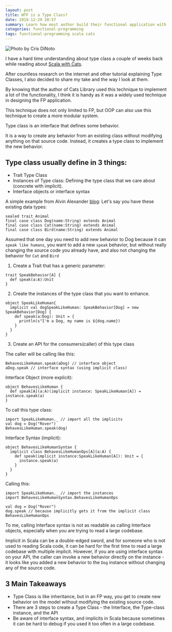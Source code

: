 ```yaml
---
layout: post
title: WTF is a Type Class?
date: 2019-12-29 20:57
summary: Learn how most author build their functional application with this technique
categories: functional-programming 
tags: functional-programming scala cats
---
```


![Photo by Cris DiNoto](https://images.unsplash.com/photo-1500856311637-fc0249e33e4c?ixlib=rb-1.2.1&ixid=eyJhcHBfaWQiOjEyMDd9&auto=format&fit=crop&w=1350&q=80)

I have a hard time understanding about type class a couple of weeks back while reading about <a href="https://books.underscore.io/scala-with-cats/scala-with-cats.pdf" target="_blank">Scala with Cats</a>. 

After countless research on the internet and other tutorial explaining Type Classes, I also decided to share my take and the way I look at them.

By knowing that the author of Cats Library used this technique to implement a lot of the functionality, I think it is handy as it was a widely used technique in designing the FP application. 

This technique does not only limited to FP, but OOP can also use this technique to create a more modular system.

Type class is an interface that defines some behavior. 

It is a way to create any behavior from an existing class without modifying anything on that source code. Instead, it creates a type class to implement the new behavior.


## Type class usually define in 3 things:
  - Trait Type Class
  - Instances of Type class: Defining the type class that we care about (concrete with implicit).
  - Interface objects or interface syntax

A simple example from Alvin Alexander <a href="https://alvinalexander.com/scala/fp-book/type-classes-101-introduction" target="_blank">blog</a>:
Let's say you have these existing data types:
```
sealed trait Animal
final case class Dog(name:String) extends Animal
final case class Cat(name:String) extends Animal
final case class Bird(name:String) extends Animal
```

Assumed that one day you need to add new behavior to Dog because it can `speak like humans`, you want to add a new `speak` behavior, but without really changing the source code you already have, and also not changing the behavior for `Cat` and `Bird`

1. Create a Trait that has a generic parameter:
```
trait SpeakBehavior[A] {
  def speak(a:A):Unit
}
```

2. Create the instances of the type class that you want to enhance.
```
object SpeakLikeHuman{
  implicit val dogSpeakLikeHuman: SpeakBehavior[Dog] = new SpeakBehavior[Dog] {
    def speak(a:Dog): Unit = {
      println(s"I'm a Dog, my name is ${dog.name})
    }
  }
}
```


3. Create an API for the consumers(caller) of this type class 

The caller will be calling like this:
```
BehavesLikeHuman.speak(aDog) // interface object
aDog.speak // interface syntax (using implicit class)
```

Interface Object (more explicit):
```
object BehavesLikeHuman {
  def speak[A](a:A)(implicit instance: SpeakLikeHuman[A]) = instance.speak(a)
}
```
To call this type class:
```
import SpeakLikeHuman._ // import all the implicits
val dog = Dog("Rover")
BehavesLikeHuman.speak(dog)
```

Interface Syntax (implicit):
```
object BehavesLikeHumanSyntax {
  implicit class BehavesLikeHumanOps[A](a:A) {
    def speak(implicit instance:SpeakLikeHuman[A]): Unit = {
      instance.speak(a)
    }
  }
}
```

Calling this:
```
import SpeakLikeHuman._ // import the instances
import BehavesLikeHumanSyntax.BehavesLikeHumanOps

val dog = Dog("Rover")
dog.speak // because implicitly gets it from the implicit class BehavesLikeHumanOps
```

To me, calling Interface syntax is not as readable as calling Interface objects, especially when you are trying to read a large codebase. 

Implicit in Scala can be a double-edged sword, and for someone who is not used to reading Scala code, it can be hard for the first time to read a large codebase with multiple implicit. However, if you are using interface syntax on your API, the caller can invoke a new behavior directly on the instance - it looks like you added a new behavior to the `Dog` instance without changing any of the source code.

## 3 Main Takeaways
- Type Class is like inheritance, but in an FP way, you get to create new behavior on the model without modifying the existing source code.
- There are 3 steps to create a Type Class - the Interface, the Type-class instance, and the API
- Be aware of interface syntax, and implicits in Scala because sometimes it can be hard to debug if you used it too often in a large codebase.
